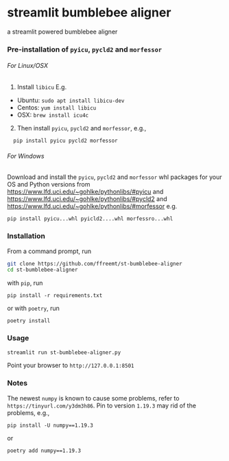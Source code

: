 # streamlit bumblebee aligner
a streamlit powered bumblebee aligner

### Pre-installation of `pyicu`, `pycld2` and `morfessor`

###### For Linux/OSX

1. Install `libicu`
E.g.
* Ubuntu: `sudo apt install libicu-dev`
* Centos: `yum install libicu`
* OSX: `brew install icu4c`

2. Then install `pyicu`, `pycld2` and `morfessor`, e.g.,
```
  pip install pyicu pycld2 morfessor
```

###### For Windows

Download and install the `pyicu`, `pycld2` and `morfessor` whl packages for your OS and Python versions from https://www.lfd.uci.edu/~gohlke/pythonlibs/#pyicu and https://www.lfd.uci.edu/~gohlke/pythonlibs/#pycld2 and https://www.lfd.uci.edu/~gohlke/pythonlibs/#morfessor e.g.
```
pip install pyicu...whl pyicld2....whl morfessro...whl
```

### Installation
From a command prompt, run

```bash
git clone https://github.com/ffreemt/st-bumblebee-aligner
cd st-bumblebee-aligner
```

with `pip`, run
```
pip install -r requirements.txt
```
or with `poetry`, run
```
poetry install
```

### Usage
```bash
streamlit run st-bumblebee-aligner.py
```

Point your browser to `http://127.0.0.1:8501`

### Notes
The newest `numpy` is known to cause some problems, refer to `https://tinyurl.com/y3dm3h86`. Pin to version `1.19.3` may rid of the problems, e.g., 
```
pip install -U numpy==1.19.3
```
or
```
poetry add numpy==1.19.3
```